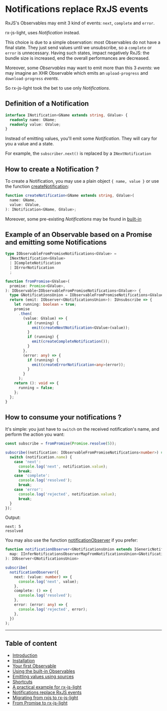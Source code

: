 # Notifications replace RxJS events

RxJS's Observables may emit 3 kind of events: `next`, `complete` and `error`.

rx-js-light, uses *Notification* instead.

This choice is due to a simple observation: most Observables do not have a final state.
They just send values until we unsubscribe, so a `complete` or `error` is unnecessary.
Having such states, impact negatively RxJS: the bundle size is increased, end the overall performances are decreased.

Moreover, some *Observables* may want to emit more than this 3 *events*: we may imagine an XHR
Observable which emits an `upload-progress` and `download-progress` *events*.

So rx-js-light took the bet to use only *Notifications*.

## Definition of a Notification

```ts
interface INotification<GName extends string, GValue> {
  readonly name: GName;
  readonly value: GValue;
}
```

Instead of emitting values, you'll emit some *Notification*. They will cary for you a value and a state.

For example, the `subscriber.next()` is replaced by a `INextNotification`

## How to create a Notification ?

To create a Notification, you may use a plain object `{ name, value }` or use the
function [createNotification](../../misc/notifications/create-notification.ts):

```ts
function createNotification<GName extends string, GValue>(
  name: GName,
  value: GValue,
): INotification<GName, GValue>;
```

Moreover, some pre-existing *Notifications* may be found in [built-in](../../misc/notifications/built-in)


## Example of an Observable based on a Promise and emitting some Notifications

```ts
type IObservableFromPromiseNotifications<GValue> =
  INextNotification<GValue>
  | ICompleteNotification
  | IErrorNotification
  ;

function fromPromise<GValue>(
  promise: Promise<GValue>,
): IObservable<IObservableFromPromiseNotifications<GValue>> {
  type GNotificationsUnion = IObservableFromPromiseNotifications<GValue>;
  return (emit: IObserver<GNotificationsUnion>): IUnsubscribe => {
    let running: boolean = true;
    promise
      .then(
        (value: GValue) => {
          if (running) {
            emit(createNextNotification<GValue>(value));
          }
          if (running) {
            emit(createCompleteNotification());
          }
        },
        (error: any) => {
          if (running) {
            emit(createErrorNotification<any>(error));
          }
        }
      );
    return (): void => {
      running = false;
    };
  };
}
```

## How to consume your notifications ?

It's simple: you just have to `switch` on the received notification's name, and perform the action you want:

```ts
const subscribe = fromPromise(Promise.resolve(5));

subscribe((notification: IObservableFromPromiseNotifications<number>) => {
  switch (notification.name) {
    case 'next':
      console.log('next', notification.value);
      break;
    case 'complete':
      console.log('resolved');
      break;
    case 'error':
      console.log('rejected', notification.value);
      break;
  }
});
```

Output:

```text
next: 5
resolved
```

You may also use the function [notificationObserver](../../misc/notifications/notification-observer.ts) if you prefer:

```ts
function notificationObserver<GNotificationsUnion extends IGenericNotification>(
  map: IInferNotificationsObserverMapFromNotificationsUnion<GNotificationsUnion>,
): IObserver<GNotificationsUnion>
```

```ts
subscribe(
  notificationObserver({
    next: (value: number) => {
      console.log('next', value);
    },
    complete: () => {
      console.log('resolved');
    },
    error: (error: any) => {
      console.log('rejected', error);
    },
  })
);
```

---

## Table of content

- [Introduction](./01-introduction.md)
- [Installation](./02-installation.md)
- [Your first Observable](./03-your-first-observable.md)
- [Using the built-in Observables](./04-using-the-built-in-observables.md)
- [Emitting values using sources](./05-sources.md)
- [Shortcuts](./06-rx-js-light-shortcuts.md)
- [A practical example for rx-js-light](./07-practical-example/07-practical-example.md)
- [Notifications replace RxJS events](./08-notifications.md)
- [Migrating from rxjs to rx-js-light](./09-migrating-from-rxjs-to-rx-js-light.md)
- [From Promise to rx-js-light](./10-from-promise-to-rx-js-light.md)
